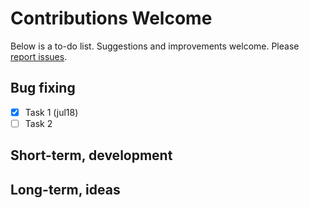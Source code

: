 
# Contributions Welcome

Below is a to-do list. Suggestions and improvements welcome. Please [report issues](?).

## Bug fixing

 - [x] Task 1 (jul18)
 - [ ] Task 2

## Short-term, development

## Long-term, ideas

